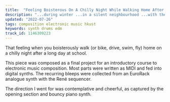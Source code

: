 ```yaml
---
title:  "Feeling Boisterous On A Chilly Night While Walking Home After A Long Day At School"
description: "...during winter ...in a silent neighbourhood ...with the entire road to yourself."
updated: "2022-07-26"
tags: composition electronic music hkust
keywords: synth drums edm
track_id: 1146309223
---
```


That feeling when you boisterously walk (or bike, drive, swim, fly) home on a chilly night after a long day at school.

This piece was composed as a final project for an introductory course to electronic music composition. Most parts were written as MIDI and fed into digital synths. The recurring bleeps were collected from an EuroRack analogue synth with the René sequencer.

The direction I went for was contemplative and cheerful, as captured by the opening section and bouncy piano synth.
